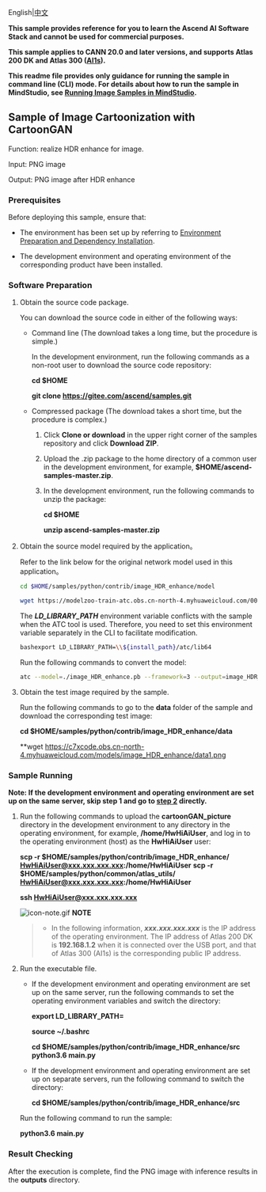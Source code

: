 English|[中文](README_CN.md)

**This sample provides reference for you to learn the Ascend AI Software Stack and cannot be used for commercial purposes.**

**This sample applies to CANN 20.0 and later versions, and supports Atlas 200 DK and Atlas 300 ([AI1s](https://support.huaweicloud.com/productdesc-ecs/ecs_01_0047.html#ecs_01_0047__section78423209366)).**

**This readme file provides only guidance for running the sample in command line (CLI) mode. For details about how to run the sample in MindStudio, see [Running Image Samples in MindStudio](https://gitee.com/ascend/samples/wikis/Mindstudio%E8%BF%90%E8%A1%8C%E5%9B%BE%E7%89%87%E6%A0%B7%E4%BE%8B?sort_id=3164874).**

## Sample of Image Cartoonization with CartoonGAN

Function: realize HDR enhance for image.

Input: PNG image

Output: PNG image after HDR enhance

### Prerequisites

Before deploying this sample, ensure that:

- The environment has been set up by referring to [Environment Preparation and Dependency Installation](../../environment).

- The development environment and operating environment of the corresponding product have been installed.

### Software Preparation

1. Obtain the source code package.

   You can download the source code in either of the following ways:

    - Command line (The download takes a long time, but the procedure is simple.)

        In the development environment, run the following commands as a non-root user to download the source code repository:

       **cd $HOME**

       **git clone https://gitee.com/ascend/samples.git**

    - Compressed package (The download takes a short time, but the procedure is complex.)

        1. Click **Clone or download** in the upper right corner of the samples repository and click **Download ZIP**.

        2. Upload the .zip package to the home directory of a common user in the development environment, for example, **$HOME/ascend-samples-master.zip**.

        3. In the development environment, run the following commands to unzip the package:

            **cd $HOME**

            **unzip ascend-samples-master.zip**

2. Obtain the source model required by the application。      
    
   Refer to the link below for the original network model used in this application。
        
   ```bash
   cd $HOME/samples/python/contrib/image_HDR_enhance/model
   
   wget https://modelzoo-train-atc.obs.cn-north-4.myhuaweicloud.com/003_Atc_Models/AE/ATC%20Model/image_HDR_enhance/image_HDR_enhance.pb
   ``` 

   The ***LD_LIBRARY_PATH*** environment variable conflicts with the sample when the ATC tool is used. Therefore, you need to set this environment variable separately in the CLI to facilitate modification.

   ```bash
   bashexport LD_LIBRARY_PATH=\\${install_path}/atc/lib64
   ```

   Run the following commands to convert the model:     
   
   ```bash         
   atc --model=./image_HDR_enhance.pb --framework=3 --output=image_HDR_enhance --soc_version=Ascend310  --input_shape="input:1,512,512,3" --input_format=NHWC --output_type=FP32
   ```

3. Obtain the test image required by the sample.

    Run the following commands to go to the **data** folder of the sample and download the corresponding test image:

    **cd $HOME/samples/python/contrib/image_HDR_enhance/data**

    **wget https://c7xcode.obs.cn-north-4.myhuaweicloud.com/models/image_HDR_enhance/data1.png



### Sample Running

**Note: If the development environment and operating environment are set up on the same server, skip step 1 and go to [step 2](#step_2) directly.**   

1. Run the following commands to upload the **cartoonGAN_picture** directory in the development environment to any directory in the operating environment, for example, **/home/HwHiAiUser**, and log in to the operating environment (host) as the **HwHiAiUser** user:

    **scp -r $HOME/samples/python/contrib/image_HDR_enhance/  HwHiAiUser@xxx.xxx.xxx.xxx:/home/HwHiAiUser**
    **scp -r $HOME/samples/python/common/atlas_utils/   HwHiAiUser@xxx.xxx.xxx.xxx:/home/HwHiAiUser**

    **ssh HwHiAiUser@xxx.xxx.xxx.xxx**    

    ![](https://images.gitee.com/uploads/images/2020/1106/160652_6146f6a4_5395865.gif "icon-note.gif") **NOTE**  
    > - In the following information, ***xxx.xxx.xxx.xxx*** is the IP address of the operating environment. The IP address of Atlas 200 DK is **192.168.1.2** when it is connected over the USB port, and that of Atlas 300 (AI1s) is the corresponding public IP address.

2. Run the executable file.

    - If the development environment and operating environment are set up on the same server, run the following commands to set the operating environment variables and switch the directory:

      **export LD_LIBRARY_PATH=**

      **source ~/.bashrc**

      **cd $HOME/samples/python/contrib/image_HDR_enhance/src**    
      **python3.6 main.py**

    - If the development environment and operating environment are set up on separate servers, run the following command to switch the directory:

      **cd $HOME/samples/python/contrib/image_HDR_enhance/src**

    Run the following command to run the sample:

    **python3.6 main.py**

### Result Checking

After the execution is complete, find the PNG image with inference results in the **outputs** directory.
